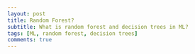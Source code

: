 ```yaml
---
layout: post
title: Random Forest?
subtitle: What is random forest and decision trees in ML? 
tags: [ML, random forest, decision trees]
comments: true
---
```

